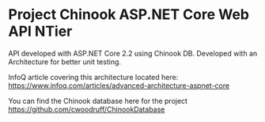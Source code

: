 # Project Chinook ASP.NET Core Web API NTier
API developed with ASP.NET Core 2.2 using Chinook DB. Developed with an Architecture for better unit testing.

InfoQ article covering this architecture located here: https://www.infoq.com/articles/advanced-architecture-aspnet-core

You can find the Chinook database here for the project https://github.com/cwoodruff/ChinookDatabase
